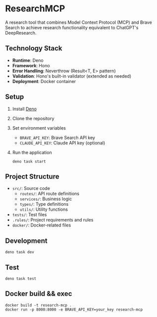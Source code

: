 # ResearchMCP

A research tool that combines Model Context Protocol (MCP) and Brave Search to achieve research functionality equivalent to ChatGPT's DeepResearch.

## Technology Stack

- **Runtime**: Deno
- **Framework**: Hono
- **Error Handling**: Neverthrow (Result<T, E> pattern)
- **Validation**: Hono's built-in validator (extended as needed)
- **Deployment**: Docker container

## Setup

1. Install [Deno](https://deno.land/)
2. Clone the repository
3. Set environment variables
   - `BRAVE_API_KEY`: Brave Search API key
   - `CLAUDE_API_KEY`: Claude API key (optional)
4. Run the application

   ```
   deno task start
   ```

## Project Structure

- `src/`: Source code
  - `routes/`: API route definitions
  - `services/`: Business logic
  - `types/`: Type definitions
  - `utils/`: Utility functions
- `tests/`: Test files
- `.rules/`: Project requirements and rules
- `docker/`: Docker-related files

## Development

```
deno task dev
```

## Test

```
deno task test
```

## Docker build && exec

```
docker build -t research-mcp .
docker run -p 8000:8000 -e BRAVE_API_KEY=your_key research-mcp
```
